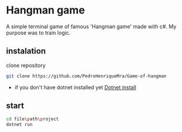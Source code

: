 # Hangman game

A simple terminal game of famous 'Hangman game' made with c#. My purpose was to train logic.

## instalation
clone repository
```bash
git clone https://github.com/PedroHenriqueMra/Game-of-hangman
```

- if you don't have dotnet installed yet
[Dotnet install](https://dotnet.microsoft.com/en-us/download)

## start
``` bash
cd file\path\project
dotnet run
```

